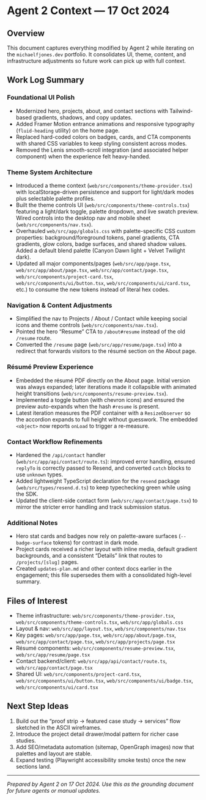 # Agent 2 Context — 17 Oct 2024

## Overview

This document captures everything modified by Agent 2 while iterating on the `michaelfjones.dev` portfolio. It consolidates UI, theme, content, and infrastructure adjustments so future work can pick up with full context.

## Work Log Summary

### Foundational UI Polish
- Modernized hero, projects, about, and contact sections with Tailwind-based gradients, shadows, and copy updates.
- Added Framer Motion entrance animations and responsive typography (`fluid-heading` utility) on the home page.
- Replaced hard-coded colors on badges, cards, and CTA components with shared CSS variables to keep styling consistent across modes.
- Removed the Lenis smooth-scroll integration (and associated helper component) when the experience felt heavy-handed.

### Theme System Architecture
- Introduced a theme context (`web/src/components/theme-provider.tsx`) with localStorage-driven persistence and support for light/dark modes plus selectable palette profiles.
- Built the theme controls UI (`web/src/components/theme-controls.tsx`) featuring a light/dark toggle, palette dropdown, and live swatch preview. Wired controls into the desktop nav and mobile sheet (`web/src/components/nav.tsx`).
- Overhauled `web/src/app/globals.css` with palette-specific CSS custom properties: background/foreground tokens, panel gradients, CTA gradients, glow colors, badge surfaces, and shared shadow values. Added a default blend palette (Canyon Dawn light + Velvet Twilight dark).
- Updated all major components/pages (`web/src/app/page.tsx`, `web/src/app/about/page.tsx`, `web/src/app/contact/page.tsx`, `web/src/components/project-card.tsx`, `web/src/components/ui/button.tsx`, `web/src/components/ui/card.tsx`, etc.) to consume the new tokens instead of literal hex codes.

### Navigation & Content Adjustments
- Simplified the nav to Projects / About / Contact while keeping social icons and theme controls (`web/src/components/nav.tsx`).
- Pointed the hero “Resume” CTA to `/about#resume` instead of the old `/resume` route.
- Converted the `/resume` page (`web/src/app/resume/page.tsx`) into a redirect that forwards visitors to the résumé section on the About page.

### Résumé Preview Experience
- Embedded the résumé PDF directly on the About page. Initial version was always expanded; later iterations made it collapsible with animated height transitions (`web/src/components/resume-preview.tsx`).
- Implemented a toggle button (with chevron icons) and ensured the preview auto-expands when the hash `#resume` is present.
- Latest iteration measures the PDF container with a `ResizeObserver` so the accordion expands to full height without guesswork. The embedded `<object>` now reports `onLoad` to trigger a re-measure.

### Contact Workflow Refinements
- Hardened the `/api/contact` handler (`web/src/app/api/contact/route.ts`): improved error handling, ensured `replyTo` is correctly passed to Resend, and converted `catch` blocks to use `unknown` types.
- Added lightweight TypeScript declaration for the `resend` package (`web/src/types/resend.d.ts`) to keep typechecking green while using the SDK.
- Updated the client-side contact form (`web/src/app/contact/page.tsx`) to mirror the stricter error handling and track submission status.

### Additional Notes
- Hero stat cards and badges now rely on palette-aware surfaces (`--badge-surface` tokens) for contrast in dark mode.
- Project cards received a richer layout with inline media, default gradient backgrounds, and a consistent “Details” link that routes to `/projects/[slug]` pages.
- Created `updates-plan.md` and other context docs earlier in the engagement; this file supersedes them with a consolidated high-level summary.

## Files of Interest

- Theme infrastructure: `web/src/components/theme-provider.tsx`, `web/src/components/theme-controls.tsx`, `web/src/app/globals.css`
- Layout & nav: `web/src/app/layout.tsx`, `web/src/components/nav.tsx`
- Key pages: `web/src/app/page.tsx`, `web/src/app/about/page.tsx`, `web/src/app/contact/page.tsx`, `web/src/app/projects/page.tsx`
- Résumé components: `web/src/components/resume-preview.tsx`, `web/src/app/resume/page.tsx`
- Contact backend/client: `web/src/app/api/contact/route.ts`, `web/src/app/contact/page.tsx`
- Shared UI: `web/src/components/project-card.tsx`, `web/src/components/ui/button.tsx`, `web/src/components/ui/badge.tsx`, `web/src/components/ui/card.tsx`

## Next Step Ideas

1. Build out the “proof strip → featured case study → services” flow sketched in the ASCII wireframes.
2. Introduce the project detail drawer/modal pattern for richer case studies.
3. Add SEO/metadata automation (sitemap, OpenGraph images) now that palettes and layout are stable.
4. Expand testing (Playwright accessibility smoke tests) once the new sections land.

---

_Prepared by Agent 2 on 17 Oct 2024. Use this as the grounding document for future agents or manual updates._

